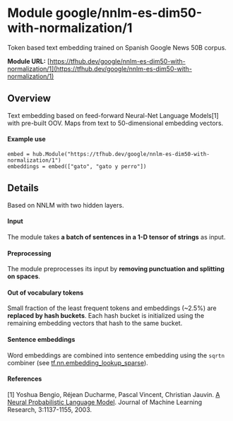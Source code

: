 # Module google/&zwnj;nnlm-es-dim50-with-normalization/1
Token based text embedding trained on Spanish Google News 
50B corpus.

<!-- dataset: Google News -->
<!-- language: es -->
<!-- module-type: text-embedding -->
<!-- network-architecture: NNLM -->

**Module URL:** [https://tfhub.dev/google/nnlm-es-dim50-with-normalization/1](https://tfhub.dev/google/nnlm-es-dim50-with-normalization/1)

## Overview

Text embedding based on feed-forward Neural-Net Language Models[1] with
pre-built OOV. Maps from text to 50-dimensional embedding vectors.

#### Example use
```
embed = hub.Module("https://tfhub.dev/google/nnlm-es-dim50-with-normalization/1")
embeddings = embed(["gato", "gato y perro"])
```

## Details
Based on NNLM with two hidden layers.

#### Input
The module takes **a batch of sentences in a 1-D tensor of strings** as input.

#### Preprocessing
The module preprocesses its input by **removing punctuation and splitting on spaces**.

#### Out of vocabulary tokens
Small fraction of the least frequent tokens and embeddings (~2.5%) are
**replaced by hash buckets**. Each hash bucket is initialized using the remaining
embedding vectors that hash to the same bucket.

#### Sentence embeddings
Word embeddings are combined into sentence embedding using the `sqrtn` combiner
(see [tf.nn.embedding_lookup_sparse](https://www.tensorflow.org/versions/master/api_docs/python/tf/nn/embedding_lookup_sparse)).

#### References
[1] Yoshua Bengio, Réjean Ducharme, Pascal Vincent, Christian Jauvin.
[A Neural Probabilistic Language Model](http://www.jmlr.org/papers/volume3/bengio03a/bengio03a.pdf).
Journal of Machine Learning Research, 3:1137-1155, 2003.
